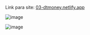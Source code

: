 Link para site: [03-dtmoney.netlify.app](https://03-dtmoney.netlify.app/)

![image](https://github.com/azevedomarcelo/03-dt-money/assets/47447367/e8a11865-6655-443e-8697-51dc6931d265)

![image](https://github.com/azevedomarcelo/03-dt-money/assets/47447367/bd83f1a9-6b2b-403b-b2c0-f045a747976b)

